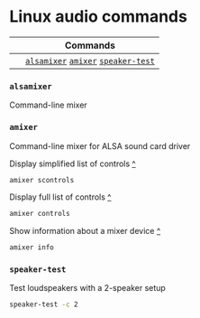 # Linux audio commands
&nbsp;  | Commands
---     | ---
&nbsp;  | [`alsamixer`][alsamixer] [`amixer`][amixer] [`speaker-test`][speaker-test]
### `alsamixer`
Command-line mixer
### `amixer`
Command-line mixer for ALSA sound card driver

Display simplified list of controls [^][http://www.volkerschatz.com/noise/alsa.html]
```sh
amixer scontrols
```
Display full list of controls [^][http://www.volkerschatz.com/noise/alsa.html]
```sh
amixer controls
```
Show information about a mixer device [^][http://www.volkerschatz.com/noise/alsa.html]
```sh
amixer info
```
### `speaker-test`
Test loudspeakers with a 2-speaker setup
```sh
speaker-test -c 2
```
## 
[alsamixer]:                                         #alsamixer                                 '```&#10;$ alsamixer&#10;```&#10;Command-line mixer'
[amixer]:                                            #amixer                                    '```&#10;$ amixer&#10;```&#10;Command-line mixer for ALSA sound card driver'
[speaker-test]:                                      #speaker-test                              '```&#10;$ speaker-test&#10;```&#10;Generates a tone that can be used to test the speakers of a computer'

[http://www.volkerschatz.com/noise/alsa.html]: http://www.volkerschatz.com/noise/alsa.html "www.volkerschatz.com: \"A close look at ALSA\""